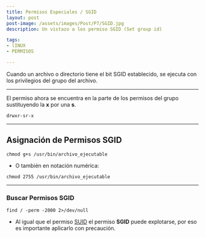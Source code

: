 ```yaml
---
title: Permisos Especiales / SGID
layout: post
post-image: /assets/images/Post/P7/SGID.jpg
description: Un vistazo a los permiso SGID (Set group id)

tags:
- lINUX
- PERMISOS

---
```


Cuando un archivo o directorio tiene el bit SGID establecido, se ejecuta con los privilegios del grupo del archivo.

---

El permiso ahora se encuentra en la parte de los permisos del grupo sustituyendo la **x** por una **s**.

```shell
drwxr-sr-x
```

---

## Asignación de Permisos SGID

```shell
chmod g+s /usr/bin/archivo_ejecutable
```

* O también en notación numérica:

``` shell
chmod 2755 /usr/bin/archivo_ejecutable
```
---

### Buscar Permisos SGID

```shell
find / -perm -2000 2>/dev/null
```

- Al igual que el permiso [SUID](https://chispudo.github.io/blog/SUID) el permiso **SGID** puede explotarse, por eso es importante aplicarlo con precaución.



